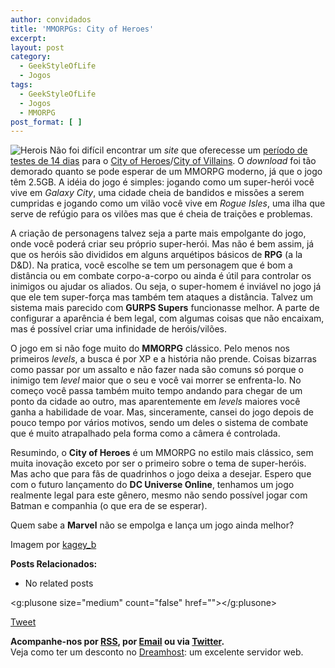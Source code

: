 ```yaml
---
author: convidados
title: 'MMORPGs: City of Heroes'
excerpt:
layout: post
category:
  - GeekStyleOfLife
  - Jogos
tags:
  - GeekStyleOfLife
  - Jogos
  - MMORPG
post_format: [ ]
---
```

![Herois][1] Não foi difícil encontrar um *site* que oferecesse um [período de testes de 14 dias][2] para o [City of Heroes][3]/[City of Villains][4]. O *download* foi tão demorado quanto se pode esperar de um MMORPG moderno, já que o jogo têm 2.5GB. A idéia do jogo é simples: jogando como um super-herói você vive em *Galaxy City*, uma cidade cheia de bandidos e missões a serem cumpridas e jogando como um vilão você vive em *Rogue Isles*, uma ilha que serve de refúgio para os vilões mas que é cheia de traições e problemas. 

A criação de personagens talvez seja a parte mais empolgante do jogo, onde você poderá criar seu próprio super-herói. Mas não é bem assim, já que os heróis são divididos em alguns arquétipos básicos de **RPG** (a la D&D). Na pratica, você escolhe se tem um personagem que é bom a distância ou em combate corpo-a-corpo ou ainda é útil para controlar os inimigos ou ajudar os aliados. Ou seja, o super-homem é inviável no jogo já que ele tem super-força mas também tem ataques a distância. Talvez um sistema mais parecido com **GURPS Supers** funcionasse melhor. A parte de configurar a aparência é bem legal, com algumas coisas que não encaixam, mas é possível criar uma infinidade de heróis/vilões. 

O jogo em si não foge muito do **MMORPG** clássico. Pelo menos nos primeiros *levels*, a busca é por XP e a história não prende. Coisas bizarras como passar por um assalto e não fazer nada são comuns só porque o inimigo tem *level* maior que o seu e você vai morrer se enfrenta-lo. No começo você passa também muito tempo andando para chegar de um ponto da cidade ao outro, mas aparentemente em *levels* maiores você ganha a habilidade de voar. Mas, sinceramente, cansei do jogo depois de pouco tempo por vários motivos, sendo um deles o sistema de combate que é muito atrapalhado pela forma como a câmera é controlada. 

Resumindo, o **City of Heroes** é um MMORPG no estilo mais clássico, sem muita inovação exceto por ser o primeiro sobre o tema de super-heróis. Mas acho que para fãs de quadrinhos o jogo deixa a desejar. Espero que com o futuro lançamento do **DC Universe Online**, tenhamos um jogo realmente legal para este gênero, mesmo não sendo possível jogar com Batman e companhia (o que era de se esperar).  
  
  


Quem sabe a **Marvel** não se empolga e lança um jogo ainda melhor?

  
Imagem por [kagey_b][5]  


**Posts Relacionados:** 
*   No related posts

<g:plusone size="medium" count="false" href=""></g:plusone> 

[Tweet][6] 





**Acompanhe-nos por [ RSS][7], por [Email][8] ou via [Twitter][9].**  
Veja como ter um desconto no [Dreamhost][10]: um excelente servidor web.

 [1]: http://vidageek.net/wp-content/uploads/2008/08/herois.jpg
 [2]: http://www.cityofheroes.com/trial/index.html "período de testes de 14 dias"
 [3]: http://en.wikipedia.org/wiki/City_of_Heroes "City of Heroes"
 [4]: http://en.wikipedia.org/wiki/City_of_Villains "City of Villains"
 [5]: http://flickr.com/photos/kagey_b/623840155/ "kagey_b"
 [6]: https://twitter.com/share
 [7]: http://feeds.feedburner.com/VidaGeek
 [8]: http://feedburner.google.com/fb/a/mailverify?uri=VidaGeek&loc=pt_BR
 [9]: http://twitter.com/blogvidageek
 [10]: http://vidageek.net/dreamhost/
